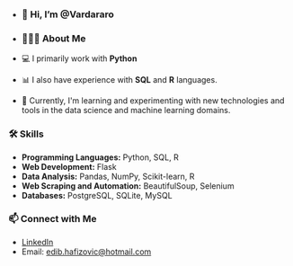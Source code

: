 - ### 👋 Hi, I’m @Vardararo

  
- ### 🧑🏻‍💻 About Me

-   💻 I primarily work with **Python**
-   📊 I also have experience with **SQL** and **R** languages.
-   🌱 Currently, I'm learning and experimenting with new technologies and tools in the data science and machine learning domains.
  
### 🛠️ Skills

-   **Programming Languages:** Python, SQL, R
-   **Web Development:** Flask
-   **Data Analysis:** Pandas, NumPy, Scikit-learn, R
-   **Web Scraping and Automation:** BeautifulSoup, Selenium
-   **Databases:** PostgreSQL, SQLite, MySQL

### 📫 Connect with Me

-   [LinkedIn](https://www.linkedin.com/in/edib-hafizovic-5514b9158/)
-   Email: edib.hafizovic@hotmail.com

<!---
Vardararo/Vardararo is a ✨ special ✨ repository because its `README.md` (this file) appears on your GitHub profile.
You can click the Preview link to take a look at your changes.
--->
